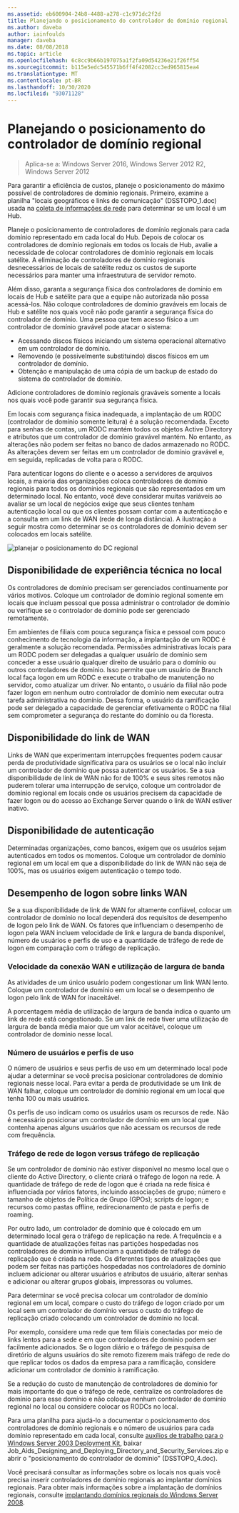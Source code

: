 ```yaml
---
ms.assetid: eb600904-24b8-4488-a278-c1c971dc2f2d
title: Planejando o posicionamento do controlador de domínio regional
ms.author: daveba
author: iainfoulds
manager: daveba
ms.date: 08/08/2018
ms.topic: article
ms.openlocfilehash: 6c8cc9b66b197075a1f2fa09d54236e21f26ff54
ms.sourcegitcommit: b115e5edc545571b6ff4f42082cc3ed965815ea4
ms.translationtype: MT
ms.contentlocale: pt-BR
ms.lasthandoff: 10/30/2020
ms.locfileid: "93071128"
---
```

# <a name="planning-regional-domain-controller-placement"></a>Planejando o posicionamento do controlador de domínio regional

> Aplica-se a: Windows Server 2016, Windows Server 2012 R2, Windows Server 2012

Para garantir a eficiência de custos, planeje o posicionamento do máximo possível de controladores de domínio regionais. Primeiro, examine a planilha "locais geográficos e links de comunicação" (DSSTOPO_1.doc) usada na [coleta de informações de rede](../../ad-ds/plan/Collecting-Network-Information.md) para determinar se um local é um Hub.

Planeje o posicionamento de controladores de domínio regionais para cada domínio representado em cada local do Hub. Depois de colocar os controladores de domínio regionais em todos os locais de Hub, avalie a necessidade de colocar controladores de domínio regionais em locais satélite. A eliminação de controladores de domínio regionais desnecessários de locais de satélite reduz os custos de suporte necessários para manter uma infraestrutura de servidor remoto.

Além disso, garanta a segurança física dos controladores de domínio em locais de Hub e satélite para que a equipe não autorizada não possa acessá-los. Não coloque controladores de domínio graváveis em locais de Hub e satélite nos quais você não pode garantir a segurança física do controlador de domínio. Uma pessoa que tem acesso físico a um controlador de domínio gravável pode atacar o sistema:

- Acessando discos físicos iniciando um sistema operacional alternativo em um controlador de domínio.
- Removendo (e possivelmente substituindo) discos físicos em um controlador de domínio.
- Obtenção e manipulação de uma cópia de um backup de estado do sistema do controlador de domínio.

Adicione controladores de domínio regionais graváveis somente a locais nos quais você pode garantir sua segurança física.

Em locais com segurança física inadequada, a implantação de um RODC (controlador de domínio somente leitura) é a solução recomendada. Exceto para senhas de contas, um RODC mantém todos os objetos Active Directory e atributos que um controlador de domínio gravável mantém. No entanto, as alterações não podem ser feitas no banco de dados armazenado no RODC. As alterações devem ser feitas em um controlador de domínio gravável e, em seguida, replicadas de volta para o RODC.

Para autenticar logons do cliente e o acesso a servidores de arquivos locais, a maioria das organizações coloca controladores de domínio regionais para todos os domínios regionais que são representados em um determinado local. No entanto, você deve considerar muitas variáveis ao avaliar se um local de negócios exige que seus clientes tenham autenticação local ou que os clientes possam contar com a autenticação e a consulta em um link de WAN (rede de longa distância). A ilustração a seguir mostra como determinar se os controladores de domínio devem ser colocados em locais satélite.

![planejar o posicionamento do DC regional](media/Planning-Regional-Domain-Controller-Placement/49892c8c-2c99-4aab-92ba-808dbc8048e2.gif)

## <a name="onsite-technical-expertise-availability"></a>Disponibilidade de experiência técnica no local

Os controladores de domínio precisam ser gerenciados continuamente por vários motivos. Coloque um controlador de domínio regional somente em locais que incluam pessoal que possa administrar o controlador de domínio ou verifique se o controlador de domínio pode ser gerenciado remotamente.

Em ambientes de filiais com pouca segurança física e pessoal com pouco conhecimento de tecnologia da informação, a implantação de um RODC é geralmente a solução recomendada. Permissões administrativas locais para um RODC podem ser delegadas a qualquer usuário de domínio sem conceder a esse usuário qualquer direito de usuário para o domínio ou outros controladores de domínio. Isso permite que um usuário de Branch local faça logon em um RODC e execute o trabalho de manutenção no servidor, como atualizar um driver. No entanto, o usuário da filial não pode fazer logon em nenhum outro controlador de domínio nem executar outra tarefa administrativa no domínio. Dessa forma, o usuário da ramificação pode ser delegado a capacidade de gerenciar efetivamente o RODC na filial sem comprometer a segurança do restante do domínio ou da floresta.

## <a name="wan-link-availability"></a>Disponibilidade do link de WAN

Links de WAN que experimentam interrupções frequentes podem causar perda de produtividade significativa para os usuários se o local não incluir um controlador de domínio que possa autenticar os usuários. Se a sua disponibilidade de link de WAN não for de 100% e seus sites remotos não puderem tolerar uma interrupção de serviço, coloque um controlador de domínio regional em locais onde os usuários precisem da capacidade de fazer logon ou do acesso ao Exchange Server quando o link de WAN estiver inativo.

## <a name="authentication-availability"></a>Disponibilidade de autenticação

Determinadas organizações, como bancos, exigem que os usuários sejam autenticados em todos os momentos. Coloque um controlador de domínio regional em um local em que a disponibilidade do link de WAN não seja de 100%, mas os usuários exigem autenticação o tempo todo.

## <a name="logon-performance-over-wan-links"></a>Desempenho de logon sobre links WAN

Se a sua disponibilidade de link de WAN for altamente confiável, colocar um controlador de domínio no local dependerá dos requisitos de desempenho de logon pelo link de WAN. Os fatores que influenciam o desempenho de logon pela WAN incluem velocidade de link e largura de banda disponível, número de usuários e perfis de uso e a quantidade de tráfego de rede de logon em comparação com o tráfego de replicação.

### <a name="wan-link-speed-and-bandwidth-utilization"></a>Velocidade da conexão WAN e utilização de largura de banda

As atividades de um único usuário podem congestionar um link WAN lento. Coloque um controlador de domínio em um local se o desempenho de logon pelo link de WAN for inaceitável.

A porcentagem média de utilização de largura de banda indica o quanto um link de rede está congestionado. Se um link de rede tiver uma utilização de largura de banda média maior que um valor aceitável, coloque um controlador de domínio nesse local.

### <a name="number-of-users-and-usage-profiles"></a>Número de usuários e perfis de uso

O número de usuários e seus perfis de uso em um determinado local pode ajudar a determinar se você precisa posicionar controladores de domínio regionais nesse local. Para evitar a perda de produtividade se um link de WAN falhar, coloque um controlador de domínio regional em um local que tenha 100 ou mais usuários.

Os perfis de uso indicam como os usuários usam os recursos de rede. Não é necessário posicionar um controlador de domínio em um local que contenha apenas alguns usuários que não acessam os recursos de rede com frequência.

### <a name="logon-network-traffic-vs-replication-traffic"></a>Tráfego de rede de logon versus tráfego de replicação

Se um controlador de domínio não estiver disponível no mesmo local que o cliente do Active Directory, o cliente criará o tráfego de logon na rede. A quantidade de tráfego de rede de logon que é criada na rede física é influenciada por vários fatores, incluindo associações de grupo; número e tamanho de objetos de Política de Grupo (GPOs); scripts de logon; e recursos como pastas offline, redirecionamento de pasta e perfis de roaming.

Por outro lado, um controlador de domínio que é colocado em um determinado local gera o tráfego de replicação na rede. A frequência e a quantidade de atualizações feitas nas partições hospedadas nos controladores de domínio influenciam a quantidade de tráfego de replicação que é criada na rede. Os diferentes tipos de atualizações que podem ser feitas nas partições hospedadas nos controladores de domínio incluem adicionar ou alterar usuários e atributos de usuário, alterar senhas e adicionar ou alterar grupos globais, impressoras ou volumes.

Para determinar se você precisa colocar um controlador de domínio regional em um local, compare o custo do tráfego de logon criado por um local sem um controlador de domínio versus o custo do tráfego de replicação criado colocando um controlador de domínio no local.

Por exemplo, considere uma rede que tem filiais conectadas por meio de links lentos para a sede e em que controladores de domínio podem ser facilmente adicionados. Se o logon diário e o tráfego de pesquisa de diretório de alguns usuários do site remoto fizerem mais tráfego de rede do que replicar todos os dados da empresa para a ramificação, considere adicionar um controlador de domínio à ramificação.

Se a redução do custo de manutenção de controladores de domínio for mais importante do que o tráfego de rede, centralize os controladores de domínio para esse domínio e não coloque nenhum controlador de domínio regional no local ou considere colocar os RODCs no local.

Para uma planilha para ajudá-lo a documentar o posicionamento dos controladores de domínio regionais e o número de usuários para cada domínio representado em cada local, consulte [auxílios de trabalho para o Windows Server 2003 Deployment Kit](https://microsoft.com/download/details.aspx?id=9608), baixar Job_Aids_Designing_and_Deploying_Directory_and_Security_Services.zip e abrir o "posicionamento do controlador de domínio" (DSSTOPO_4.doc).

Você precisará consultar as informações sobre os locais nos quais você precisa inserir controladores de domínio regionais ao implantar domínios regionais. Para obter mais informações sobre a implantação de domínios regionais, consulte [implantando domínios regionais do Windows Server 2008](/previous-versions/windows/it-pro/windows-server-2008-R2-and-2008/cc755118(v=ws.10)).
